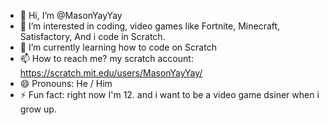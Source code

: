 - 👋 Hi, I’m @MasonYayYay
- 👀 I’m interested in coding, video games like Fortnite, Minecraft, Satisfactory, And i code in Scratch.
- 🌱 I’m currently learning how to code on Scratch
- 📫 How to reach me? my scratch account: https://scratch.mit.edu/users/MasonYayYay/
- 😄 Pronouns: He / Him
- ⚡ Fun fact: right now I'm 12. and i want to be a video game dsiner when i grow up.

